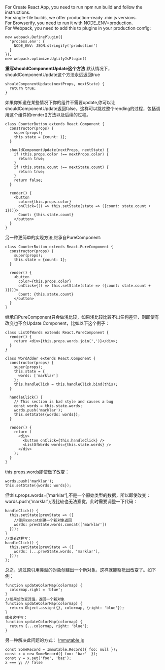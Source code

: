 For Create React App, you need to run npm run build and follow the instructions.<br>
For single-file builds, we offer production-ready .min.js versions.<br>
For Browserify, you need to run it with NODE_ENV=production.<br>
For Webpack, you need to add this to plugins in your production config:<br>

```
new webpack.DefinePlugin({
  'process.env': {
    NODE_ENV: JSON.stringify('production')
  }
}),
new webpack.optimize.UglifyJsPlugin()
```

**重写shouldComponentUpdate这个方法**
默认情况下，shouldComponentUpdate这个方法永远返回true

```
shouldComponentUpdate(nextProps, nextState) {
  return true;
}
```
如果你知道在某些情况下你的组件不需要update,你可以让shouldComponentUpdate返回false。这样可以跳过整个rending的过程，包括调用这个组件的render()方法以及后续的过程。
```
class CounterButton extends React.Component {
  constructor(props) {
    super(props);
    this.state = {count: 1};
  }

  shouldComponentUpdate(nextProps, nextState) {
    if (this.props.color !== nextProps.color) {
      return true;
    }
    if (this.state.count !== nextState.count) {
      return true;
    }
    return false;
  }

  render() {
    <button
      color={this.props.color}
      onClick={() => this.setState(state => ({count: state.count + 1}))}>
      Count: {this.state.count}
    </button>
  }
}
```

另一种更简单的实现方法,继承自PureComponent:
```
class CounterButton extends React.PureComponent {
  constructor(props) {
    super(props);
    this.state = {count: 1};
  }

  render() {
    <button
      color={this.props.color}
      onClick={() => this.setState(state => ({count: state.count + 1}))}>
      Count: {this.state.count}
    </button>
  }
}
```
继承自PureComponent只会做浅比较，如果浅比较比较不出任何差异，则即使有改变也不会Update Component，比如以下这个例子：
```
class ListOfWords extends React.PureComponent {
  render() {
    return <div>{this.props.words.join(',')}</div>;
  }
}

class WordAdder extends React.Component {
  constructor(props) {
    super(props);
    this.state = {
      words: ['marklar']
    };
    this.handleClick = this.handleClick.bind(this);
  }

  handleClick() {
    // This section is bad style and causes a bug
    const words = this.state.words;
    words.push('marklar');
    this.setState({words: words});
  }

  render() {
    return (
      <div>
        <button onClick={this.handleClick} />
        <ListOfWords words={this.state.words} />
      </div>
    );
  }
}
```
this.props.words即使做了改变：
```
words.push('marklar');
this.setState({words: words});
```
但this.props.words=['marklar'],不是一个原始类型的数据，所以即使改变：words.push('marklar');浅比较也无法察觉，此时需要调整一下代码：
```
handleClick() {
  this.setState(prevState => ({
    //使用concat创建一个新对象返回
    words: prevState.words.concat(['marklar'])
  }));
}
//或者这样写：
handleClick() {
  this.setState(prevState => ({
    words: [...prevState.words, 'marklar'],
  }));
};
```
总之，通过原引用类型的对象创建出一个新对象，这样就能察觉出改变了。如下例：
```
function updateColorMap(colormap) {
  colormap.right = 'blue';
}
//如果想改变其值，返回一个新对象
function updateColorMap(colormap) {
  return Object.assign({}, colormap, {right: 'blue'});
}
或者这样写：
function updateColorMap(colormap) {
  return {...colormap, right: 'blue'};
}
```
另一种解决此问题的方式： [Immutable.js](https://github.com/facebook/immutable-js/)
```
const SomeRecord = Immutable.Record({ foo: null });
const x = new SomeRecord({ foo: 'bar'  });
const y = x.set('foo', 'baz');
x === y; // false
```
